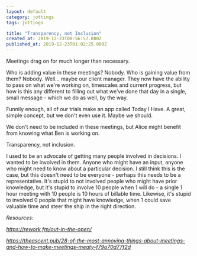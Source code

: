 ```yaml
---
layout: default
category: jottings
tags: jottings

title: "Transparency, not Inclusion"
created_at: 2019-12-23T00:56:57.000Z
published_at: 2019-12-23T01:02:25.000Z
---
```

Meetings drag on for much longer than necessary.

Who is adding value in these meetings? Nobody. Who is gaining value from them? Nobody. Well... maybe our client manager. They now have the ability to pass on what we're working on, timescales and current progress, but how is this any different to filling out what we've done that day in a single, small message - which we do as well, by the way.

Funnily enough, all of our trials make an app called Today I Have. A great, simple concept, but we don't even use it. Maybe we should.

We don't need to be included in these meetings, but Alice might benefit from knowing what Ben is working on. 

Transparency, not inclusion.

I used to be an advocate of getting many people involved in decisions. I wanted to be involved in them. Anyone who might have an input, anyone who might need to know about a particular decision. I still think this is the case, but this doesn't need to be everyone - perhaps this needs to be a representative. It's stupid to not involved people who might have prior knowledge, but it's stupid to involve 10 people when 1 will do - a single 1 hour meeting with 10 people is 10 hours of billable time. Likewise, it's stupid to involved 0 people that might have knowledge, when 1 could save valuable time and steer the ship in the right direction.

_Resources:_

_https://rework.fm/out-in-the-open/_

_https://theascent.pub/28-of-the-most-annoying-things-about-meetings-and-how-to-make-meetings-meaty-f79a70d77f2d_
